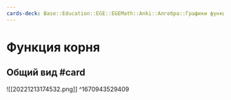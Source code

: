 ```yaml
---
cards-deck: Base::Education::EGE::EGEMath::Anki::Алгебра::Графики функций
---
```


# Функция корня

## Общий вид #card 
![[20221213174532.png]]
^1670943529409
